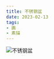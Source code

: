 ```yaml
---
title: 不锈钢盆
date: 2023-02-13
tags:
- 画
- 素描
---
```


![不锈钢盆](9A98C593-1A4D-4F5C-B795-20BD5078DAA7_s.jpg)